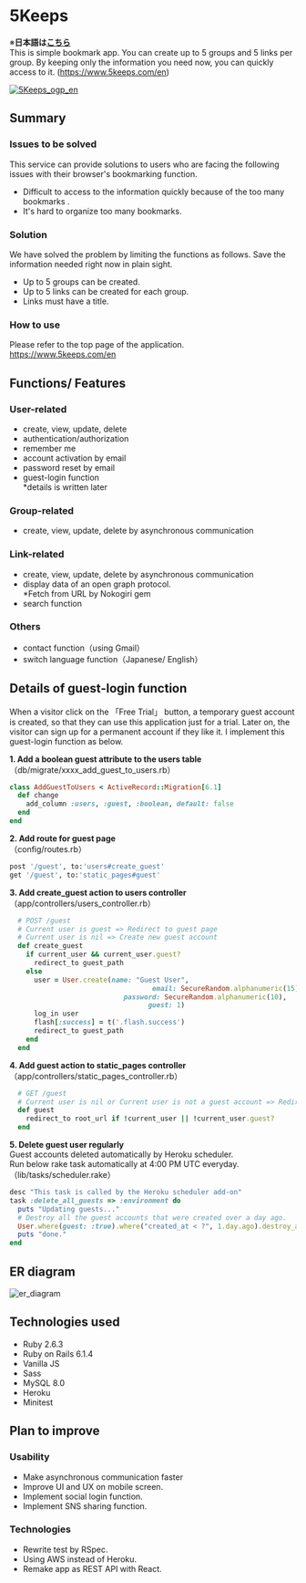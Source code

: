 # 5Keeps
※**日本語は[こちら](/README_ja.md)**  
 This is simple bookmark app. You can create up to 5 groups and 5 links per group. By keeping only the information you need now, you can quickly access to it. (https://www.5keeps.com/en)

[![5Keeps_ogp_en](https://user-images.githubusercontent.com/72771511/141403434-cf260592-ac26-4091-b821-1e778948859c.jpg)](https://www.5keeps.com/en)

## Summary
### Issues to be solved
This service can provide solutions to users who are facing the following issues with their browser's bookmarking function.
- Difficult to access to the information quickly because of the too many bookmarks .
- It's hard to organize too many bookmarks.

### Solution
We have solved the problem by limiting the functions as follows. Save the information needed right now in plain sight.
- Up to 5 groups can be created.
- Up to 5 links can be created for each group.
- Links must have a title.

### How to use
Please refer to the top page of the application.   
https://www.5keeps.com/en

## Functions/ Features
### User-related
- create, view, update, delete
- authentication/authorization
- remember me
- account activation by email
- password reset by email
- guest-login function  
*details is written later
### Group-related
- create, view, update, delete by asynchronous communication
### Link-related
- create, view, update, delete by asynchronous communication
- display data of an open graph protocol.  
*Fetch from URL by Nokogiri gem
- search function
### Others
- contact function（using Gmail）
- switch language function（Japanese/ English）

## Details of guest-login function
When a visitor click on the 「Free Trial」 button, a temporary guest account is created, so that they can use this application just for a trial. Later on, the visitor can sign up for a permanent account if they like it. I implement this guest-login function as below.

**1. Add a boolean guest attribute to the users table**
（db/migrate/xxxx_add_guest_to_users.rb）

```ruby
class AddGuestToUsers < ActiveRecord::Migration[6.1]
  def change
    add_column :users, :guest, :boolean, default: false
  end
end
```

**2. Add route for guest page**   
（config/routes.rb）
```ruby
post '/guest', to:'users#create_guest'
get '/guest', to:'static_pages#guest'
```

**3. Add create_guest action to users controller**
（app/controllers/users_controller.rb）
```ruby
  # POST /guest
  # Current user is guest => Redirect to guest page
  # Current user is nil => Create new guest account
  def create_guest
    if current_user && current_user.guest?
      redirect_to guest_path
    else
      user = User.create(name: "Guest User",
                                   email: SecureRandom.alphanumeric(15) + "@guest.com",
                            password: SecureRandom.alphanumeric(10),
                                  guest: 1)
      log_in user
      flash[:success] = t('.flash.success')
      redirect_to guest_path
    end
  end
```

**4. Add guest action to static_pages controller**   
（app/controllers/static_pages_controller.rb）
```ruby
  # GET /guest
  # Current user is nil or Current user is not a guest account => Redirect to root url
  def guest    
    redirect_to root_url if !current_user || !current_user.guest?
  end
```

**5. Delete guest user regularly**   
Guest accounts deleted automatically by Heroku scheduler.   
Run below rake task automatically at 4:00 PM UTC everyday.   
（lib/tasks/scheduler.rake）

```ruby
desc "This task is called by the Heroku scheduler add-on"
task :delete_all_guests => :environment do
  puts "Updating guests..."
  # Destroy all the guest accounts that were created over a day ago.
  User.where(guest: :true).where("created_at < ?", 1.day.ago).destroy_all
  puts "done."
end
```

## ER diagram
![er_diagram](https://user-images.githubusercontent.com/72771511/140603325-dafce5de-d449-4076-9f73-85b6b5e8b3cb.png)

## Technologies used 
- Ruby 2.6.3
- Ruby on Rails 6.1.4
- Vanilla JS
- Sass
- MySQL 8.0
- Heroku
- Minitest

## Plan to improve
### Usability
- Make asynchronous communication faster
- Improve UI and UX on mobile screen.
- Implement social login function.
- Implement SNS sharing function.
### Technologies
- Rewrite test by RSpec.
- Using AWS instead of Heroku.
- Remake app as REST API with React.
